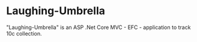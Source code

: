 # Laughing-Umbrella
"Laughing-Umbrella" is an ASP .Net Core MVC - EFC - application to track 10c collection.
